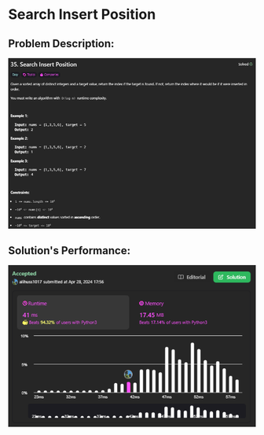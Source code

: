 # Search Insert Position

## Problem Description:
![alt text](images/image(1).png)

## Solution's Performance:
![alt text](images/image.png)

